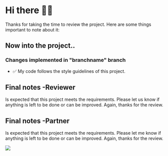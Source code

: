 # Hi there 👋🏻

Thanks for taking the time to review the project. Here are some things important to note about it:

## Now into the project..

### Changes implemented in "branchname" branch

- ✅ My code follows the style guidelines of this project.

## Final notes -Reviewer

Is expected that this project meets the requirements. Please let us know if anything is left to be done or can be improved. Again, thanks for the review.

## Final notes -Partner

Is expected that this project meets the requirements. Please let me know if anything is left to be done or can be improved. Again, thanks for the review.

<img src="https://media4.giphy.com/media/yJFeycRK2DB4c/giphy.gif"/>
